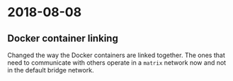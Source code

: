# 2018-08-08


## Docker container linking

Changed the way the Docker containers are linked together. The ones that need to communicate with others operate in a `matrix` network now and not in the default bridge network.